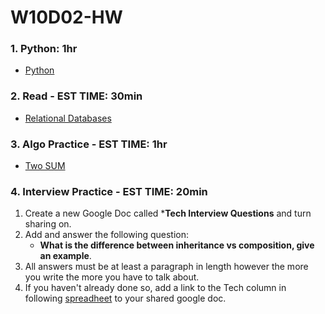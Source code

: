 # W10D02-HW

### 1. Python: 1hr
- [Python](https://git.generalassemb.ly/SEIR-224/W10D02-HW/blob/master/ANIMAL.md)

### 2. Read - EST TIME: 30min
- [Relational Databases](https://www.smartsheet.com/relational-database)

### 3. Algo Practice - EST TIME: 1hr
- [Two SUM](https://git.generalassemb.ly/SEIR-224/W10D02-HW/blob/master/ALGO.MD)

### 4.  Interview Practice - EST TIME: 20min
1. Create a new Google Doc called ***Tech Interview Questions** and turn sharing on.
2. Add and answer the following question: 
   - **What is the difference between inheritance vs composition, give an example**.
3. All answers must be at least a paragraph in length however the more you write the more you have to talk about.
4. If you haven't already done so, add a link to the Tech column in following [spreadheet](https://docs.google.com/spreadsheets/d/1S9-poFULhpext3xjNmuU1g-raZGKkFrODEACrIRFLi0/edit#gid=0) to your shared google doc.
